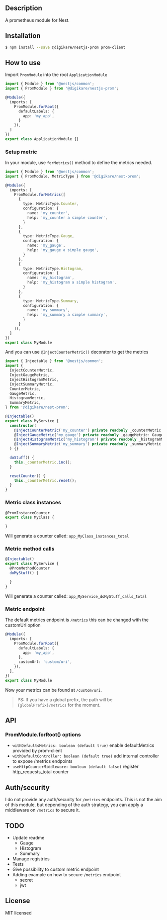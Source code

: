 

## Description

A prometheus module for Nest.

## Installation

```bash
$ npm install --save @digikare/nestjs-prom prom-client
```

## How to use

Import `PromModule` into the root `ApplicationModule`

```typescript
import { Module } from '@nestjs/common';
import { PromModule } from '@digikare/nestjs-prom';

@Module({
  imports: [
    PromModule.forRoot({
      defaultLabels: {
        app: 'my_app',
      }
    }),
  ]
})
export class ApplicationModule {}
```

### Setup metric

In your module, use `forMetrics()` method to define the metrics needed.

```typescript
import { Module } from '@nestjs/common';
import { PromModule, MetricType } from '@digikare/nest-prom';

@Module({
  imports: [
    PromModule.forMetrics([
      {
        type: MetricType.Counter,
        configuration: {
          name: 'my_counter',
          help: 'my_counter a simple counter',
        }
      },
      {
        type: MetricType.Gauge,
        configuration: {
          name: 'my_gauge',
          help: 'my_gauge a simple gauge',
        }
      },
      {
        type: MetricType.Histogram,
        configuration: {
          name: 'my_histogram',
          help: 'my_histogram a simple histogram',
        }
      },
      {
        type: MetricType.Summary,
        configuration: {
          name: 'my_summary',
          help: 'my_summary a simple summary',
        }
      }
    ]),
  ]
})
export class MyModule
```

And you can use `@InjectCounterMetric()` decorator to get the metrics

```typescript
import { Injectable } from '@nestjs/common';
import {
  InjectCounterMetric,
  InjectGaugeMetric,
  InjectHistogramMetric,
  InjectSummaryMetric,
  CounterMetric,
  GaugeMetric,
  HistogramMetric,
  SummaryMetric,
} from '@digikare/nest-prom';

@Injectable()
export class MyService {
  constructor(
    @InjectCounterMetric('my_counter') private readonly _counterMetric: CounterMetric,
    @InjectGaugeMetric('my_gauge') private readonly _gaugeMetric: GaugeMetric,
    @InjectHistogramMetric('my_histogram') private readonly _histogramMetric: HistogramMetric,
    @InjectSummaryMetric('my_summary') private readonly _summaryMetric: SummaryMetric,
  ) {}

  doStuff() {
    this._counterMetric.inc();
  }

  resetCounter() {
    this._counterMetric.reset();
  }
}
```

### Metric class instances

```typescript
@PromInstanceCounter
export class MyClass {

}
```

Will generate a counter called: `app_MyClass_instances_total`

### Metric method calls

```typescript
@Injectable()
export class MyService {
  @PromMethodCounter
  doMyStuff() {

  }
}
```

Will generate a counter called: `app_MyService_doMyStuff_calls_total`

### Metric endpoint

The default metrics endpoint is `/metrics` this can be changed with the customUrl option

```ts
@Module({
  imports: [
    PromModule.forRoot({
      defaultLabels: {
        app: 'my_app',
      },
      customUrl: 'custom/uri',
    }),
  ],
})
export class MyModule
```

Now your metrics can be found at `/custom/uri`.

> PS: If you have a global prefix, the path will be `{globalPrefix}/metrics` for
the moment.

## API

### PromModule.forRoot() options

- `withDefaultsMetrics: boolean (default true)` enable defaultMetrics provided by prom-client
- `withDefaultController: boolean (default true)` add internal controller to expose /metrics endpoints
- `useHttpCounterMiddleware: boolean (default false)` register http_requests_total counter

## Auth/security

I do not provide any auth/security for `/metrics` endpoints.
This is not the aim of this module, but depending of the auth strategy, you can
apply a middleware on `/metrics` to secure it.

## TODO

- Update readme
  - Gauge
  - Histogram
  - Summary
- Manage registries
- Tests
- Give possibility to custom metric endpoint
- Adding example on how to secure `/metrics` endpoint
  - secret
  - jwt

## License

MIT licensed
